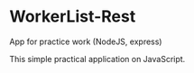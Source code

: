 # WorkerList-Rest
App for practice work (NodeJS, express)

This simple practical application on JavaScript.
